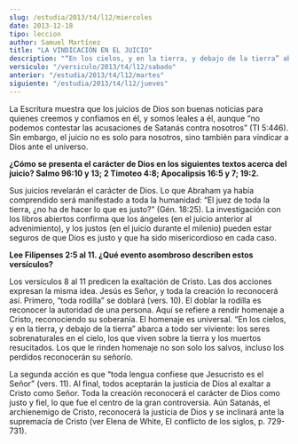 ```yaml
---
slug: /estudia/2013/t4/l12/miercoles
date: 2013-12-18
tipo: leccion
author: Samuel Martínez
title: "LA VINDICACIÓN EN EL JUICIO"
description: "“En los cielos, y en la tierra, y debajo de la tierra” abarca a todo ser  viviente: los seres sobrenaturales en el cielo, los que viven sobre la tierra y  los muertos resucitados."
versiculo: "/versiculo/2013/t4/l12/sabado"
anterior: "/estudia/2013/t4/l12/martes"
siguiente: "/estudia/2013/t4/l12/jueves"
---
```


La Escritura muestra que los juicios de Dios son buenas noticias para quienes creemos y confiamos en él, y somos leales a él, aunque “no podemos contestar las acusaciones de Satanás contra nosotros” (TI 5:446). Sin embargo, el juicio no es solo para nosotros, sino también para vindicar a Dios ante el universo.

**¿Cómo se presenta el carácter de Dios en los siguientes textos acerca del juicio? Salmo 96:10 y 13; 2 Timoteo 4:8; Apocalipsis 16:5 y 7; 19:2.**

Sus juicios revelarán el carácter de Dios. Lo que Abraham ya había comprendido será manifestado a toda la humanidad: “El juez de toda la tierra, ¿no ha de hacer lo que es justo?” (Gén. 18:25). La investigación con los libros abiertos confirma que los ángeles (en el juicio anterior al advenimiento), y los justos (en el juicio durante el milenio) pueden estar seguros de que Dios es justo y que ha sido misericordioso en cada caso.

**Lee Filipenses 2:5 al 11. ¿Qué evento asombroso describen estos versículos?**

Los versículos 8 al 11 predicen la exaltación de Cristo. Las dos acciones expresan la misma idea. Jesús es Señor, y toda la creación lo reconocerá así. Primero, “toda rodilla” se doblará (vers. 10). El doblar la rodilla es reconocer la autoridad de una persona. Aquí se refiere a rendir homenaje a Cristo, reconociendo su soberanía. El homenaje es universal. “En los cielos, y en la tierra, y debajo de la tierra” abarca a todo ser viviente: los seres sobrenaturales en el cielo, los que viven sobre la tierra y los muertos resucitados. Los que le rinden homenaje no son solo los salvos, incluso los perdidos reconocerán su señorío.

La segunda acción es que “toda lengua confiese que Jesucristo es el Señor” (vers. 11). Al final, todos aceptarán la justicia de Dios al exaltar a Cristo como Señor. Toda la creación reconocerá el carácter de Dios como justo y fiel, lo que fue el centro de la gran controversia. Aún Satanás, el archienemigo de Cristo, reconocerá la justicia de Dios y se inclinará ante la supremacía de Cristo (ver Elena de White, El conflicto de los siglos, p. 729-731).
